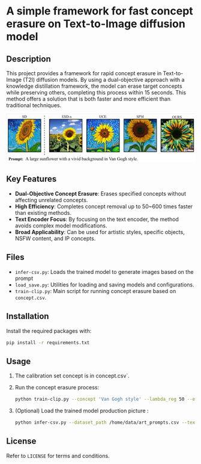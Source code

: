 
# A simple framework for fast concept erasure on Text-to-Image diffusion model

## Description
This project provides a framework for rapid concept erasure in Text-to-Image (T2I) diffusion models. By using a dual-objective approach with a knowledge distillation framework, the model can erase target concepts while preserving others, completing this process within 15 seconds. This method offers a solution that is both faster and more efficient than traditional techniques.

![show](image/show.jpg)

## Key Features
- **Dual-Objective Concept Erasure**: Erases specified concepts without affecting unrelated concepts.
- **High Efficiency**: Completes concept removal up to 50~600 times faster than existing methods.
- **Text Encoder Focus**: By focusing on the text encoder, the method avoids complex model modifications.
- **Broad Applicability**: Can be used for artistic styles, specific objects, NSFW content, and IP concepts.

## Files
- `infer-csv.py`: Loads the trained model to generate images based on the prompt
- `load_save.py`: Utilities for loading and saving models and configurations.
- `train-clip.py`: Main script for running concept erasure based on `concept.csv`.

## Installation
Install the required packages with:
```bash
pip install -r requirements.txt
```

## Usage
1. The calibration set concept is in concept.csv`.

2. Run the concept erasure process:
   ```bash
   python train-clip.py --concept 'Van Gogh style' --lambda_reg 50 --epochs 20
   ```

3. (Optional) Load the trained model production picture :
   ```bash
   python infer-csv.py --dataset_path /home/data/art_prompts.csv --text_encoder_path networks/VanGoghstyle-epoch-19
   ```

## License
Refer to `LICENSE` for terms and conditions.
